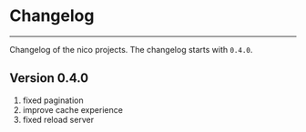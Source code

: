 # Changelog

-----

Changelog of the nico projects. The changelog starts with `0.4.0`.


## Version 0.4.0

1. fixed pagination
2. improve cache experience
3. fixed reload server
